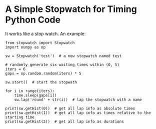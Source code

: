 # A Simple Stopwatch for Timing Python Code

It works like a stop watch. An example:

    from stopwatch import Stopwatch
    import numpy as np

    sw = Stopwatch('test')  # a new stopwatch named test
    
    # randomly generate six waiting times within (0, 5)
    iters = 6
    gaps = np.random.random(iters) * 5

    sw.start()  # start the stopwath

    for i in range(iters):
        time.sleep(gaps[i])
        sw.lap('round' + str(i))  # lap the stopwatch with a name

    print(sw.getHist(0))  # get all lap info as absolute times
    print(sw.getHist(1))  # get all lap info as times relative to the starting time
    print(sw.getHist(2))  # get all lap info as durations
      
